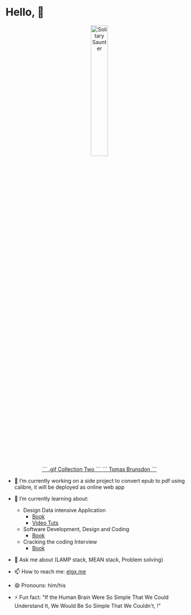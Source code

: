 # Hello, 👋
<p align="center">
<a target="_blank"  href="https://www.behance.net/gallery/55389655/gif-Collection-Two/modules/326567415">
    <img width="30%" style="margin: auto 0" src="https://mir-s3-cdn-cf.behance.net/project_modules/disp/5eeea355389655.59822ff824b72.gif"  alt="Solitary Saunter" class="e2e-ImageModuleContent-img ImageModuleContent-mainImage-IG1">
</a>
        
<center>
    <a href="https://www.behance.net/gallery/55389655/gif-Collection-Two"> ``` .gif Collection Two ``` </a>
    <a href="https://www.behance.net/Brunsdon"> ``` Tomas Brunsdon ```</a>
</center>

</p>

- 🔭 I’m currently working on a side project to convert epub to pdf using calibre, it will be deployed as online web app
- 🌱 I’m currently learning about:
    - Design Data intensive Application
        - <a target="_blank" href='https://www.oreilly.com/library/view/designing-data-intensive-applications/9781491903063/'>Book</a>
        - <a target="_blank" href="https://www.youtube.com/playlist?list=PLTRDUPO2OmIljJwE9XMYE_XEgEIWZDCuQ">Video Tuts</a>
    - Software Development, Design and Coding 
      - <a target="_blank" href="https://link.springer.com/book/10.1007/978-1-4842-3153-1">Book</a>
    - Cracking the coding Interview 
      - <a target="_blank" href="https://www.amazon.com/Cracking-Coding-Interview-Programming-Questions/dp/0984782850">Book</a>

- 💬 Ask me about (LAMP stack, MEAN stack, Problem solving)
- 📫 How to reach me: <a target="_blank" href="https://elgx.me">elgx.me</a>
- 😄 Pronouns: him/his
- ⚡ Fun fact: "If the Human Brain Were So Simple That We Could Understand It, We Would Be So Simple That We Couldn't, !"
